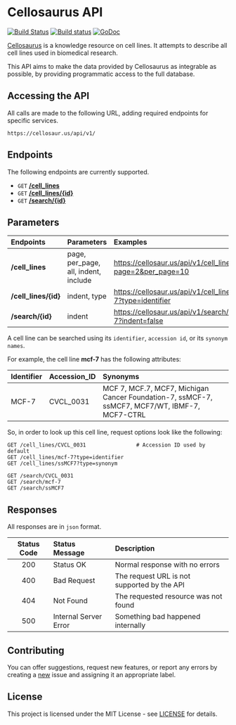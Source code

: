 # Cellosaurus API

[![Build Status](https://travis-ci.org/assefamaru/cellosaurus-api.svg?branch=master)](https://travis-ci.org/assefamaru/cellosaurus-api)
[![Build status](https://ci.appveyor.com/api/projects/status/ssw9ljftsj3pbom5?svg=true)](https://ci.appveyor.com/project/assefamaru/cellosaurus-api)
[![GoDoc](https://godoc.org/github.com/assefamaru/cellosaurus-api/src/cellosaurus?status.svg)](https://godoc.org/github.com/assefamaru/cellosaurus-api/src/cellosaurus)

[Cellosaurus](http://web.expasy.org/cellosaurus/) is a knowledge resource on cell lines. It attempts to describe all cell lines used in biomedical research.

This API aims to make the data provided by Cellosaurus as integrable as possible, by providing programmatic access to the full database.

## Accessing the API

All calls are made to the following URL, adding required endpoints for specific services.

```
https://cellosaur.us/api/v1/
```

## Endpoints

The following endpoints are currently supported.

* `GET` **[/cell_lines](#Endpoints)**
* `GET` **[/cell_lines/{id}](#Endpoints)**
* `GET` **[/search/{id}](#Endpoints)**

## Parameters

| Endpoints | Parameters | Examples |
| :--- | :--- | :--- |
| **/cell_lines** | page, per_page, all, indent, include | https://cellosaur.us/api/v1/cell_lines?page=2&per_page=10 |
| **/cell_lines/{id}** | indent, type | https://cellosaur.us/api/v1/cell_lines/mcf-7?type=identifier |
| **/search/{id}** | indent | https://cellosaur.us/api/v1/search/mcf-7?indent=false |

A cell line can be searched using its `identifier`, `accession id`, or its `synonym names`.

For example, the cell line **mcf-7** has the following attributes:

| Identifier | Accession_ID | Synonyms |
| :--- | :--- | :--- |
| MCF-7 | CVCL_0031 | MCF 7, MCF.7, MCF7, Michigan Cancer Foundation-7, ssMCF-7, ssMCF7, MCF7/WT, IBMF-7, MCF7-CTRL |

So, in order to look up this cell line, request options look like the following:

```http
GET /cell_lines/CVCL_0031                # Accession ID used by default
GET /cell_lines/mcf-7?type=identifier
GET /cell_lines/ssMCF7?type=synonym

GET /search/CVCL_0031
GET /search/mcf-7
GET /search/ssMCF7
```

## Responses

All responses are in `json` format.

| Status Code | Status Message | Description |
| :---: | :--- | :--- |
| 200 | Status OK | Normal response with no errors |
| 400 | Bad Request | The request URL is not supported by the API |
| 404 | Not Found | The requested resource was not found |
| 500 | Internal Server Error | Something bad happened internally |

## Contributing

You can offer suggestions, request new features, or report any errors by creating a [new](https://github.com/assefamaru/cellosaurus-api/issues/new) issue and assigning it an appropriate label.

## License

This project is licensed under the MIT License - see [LICENSE](LICENSE) for details.
